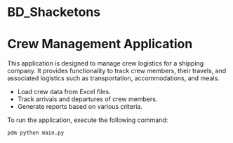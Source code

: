 # BD_Shacketons
# Crew Management Application

This application is designed to manage crew logistics for a shipping company. It provides functionality to track crew members, their travels, and associated logistics such as transportation, accommodations, and meals.

- Load crew data from Excel files.
- Track arrivals and departures of crew members.
- Generate reports based on various criteria.

To run the application, execute the following command:

```bash
pdm python main.py
```
